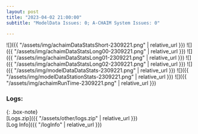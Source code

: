 ```yaml
---
layout: post
title: "2023-04-02 21:00:00"
subtitle: "ModelData Issues: 0; A-CHAIM System Issues: 0"

---
```


![]({{ "/assets/img/achaimDataStatsShort-2309221.png" | relative_url }})
![]({{ "/assets/img/achaimDataStatsLong00-2309221.png" | relative_url }})
![]({{ "/assets/img/achaimDataStatsLong01-2309221.png" | relative_url }})
![]({{ "/assets/img/achaimDataStatsLong02-2309221.png" | relative_url }})
![]({{ "/assets/img/modelDataDataStats-2309221.png" | relative_url }})
![]({{ "/assets/img/modelDataStationStats-2309221.png" | relative_url }})
![]({{ "/assets/img/achaimRunTime-2309221.png" | relative_url }})





### Logs:  
  
{: .box-note}  
[Logs.zip]({{ "/assets/other/logs.zip" | relative_url }})  
[Log Info]({{ "/logInfo" | relative_url }})  
